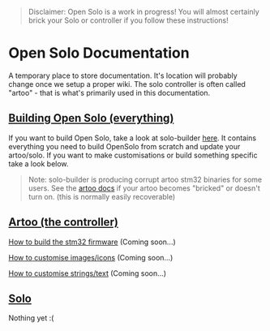 > Disclaimer: Open Solo is a work in progress! You will almost certainly brick your Solo or controller if you follow these instructions!

# Open Solo Documentation
A temporary place to store documentation.  It's location will probably change once we setup a proper wiki.  The solo controller is often called "artoo" - that is what's primarily used in this documentation.

## [Building Open Solo (everything)](https://github.com/OpenSolo/documentation/blob/master/SOLO-BUILDER.md)
If you want to build Open Solo, take a look at solo-builder [here](https://github.com/OpenSolo/documentation/blob/master/SOLO-BUILDER.md).  It contains everything you need to build OpenSolo from scratch and update your artoo/solo. If you want to make customisations or build something specific take a look below.
> Note: solo-builder is producing corrupt artoo stm32 binaries for some users. See the [artoo docs](https://github.com/OpenSolo/documentation/tree/master/artoo) if your artoo becomes "bricked" or doesn't turn on. (this is normally easily recoverable)

## [Artoo (the controller)](https://github.com/OpenSolo/documentation/tree/master/artoo)

[How to build the stm32 firmware](https://github.com/OpenSolo/documentation/tree/master/artoo) (Coming soon...)

[How to customise images/icons](https://github.com/OpenSolo/documentation/tree/master/artoo) (Coming soon...)

[How to customise strings/text](https://github.com/OpenSolo/documentation/tree/master/artoo) (Coming soon...)

## [Solo](https://github.com/OpenSolo/documentation/tree/master/solo)
Nothing yet :(
